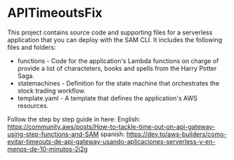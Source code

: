 # APITimeoutsFix

This project contains source code and supporting files for a serverless application that you can deploy with the SAM CLI. It includes the following files and folders:

- functions - Code for the application's Lambda functions on charge of provide a list of characteters, books and spells from the Harry Potter Saga.
- statemachines - Definition for the state machine that orchestrates the stock trading workflow.
- template.yaml - A template that defines the application's AWS resources.


Follow the step by step guide in here: 
English: https://community.aws/posts/How-to-tackle-time-out-on-api-gateway-using-step-functions-and-SAM
spanish: https://dev.to/aws-builders/como-evitar-timeouts-de-api-gateway-usando-aplicaciones-serverless-y-en-menos-de-10-minutos-2j2g

